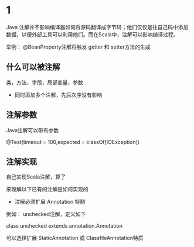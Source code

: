 # 1

Java 注解并不影响编译器如何将源码翻译成字节码；他们仅仅是往自己码中添加数据，以便外部工具可以利用他们。而在Scala中，注解可以影响编译过程。

举例： @BeanProperty注解将触发 getter 和 setter方法的生成

## 什么可以被注解

类，方法，字段，局部变量，参数

- 同时添加多个注解，先后次序没有影响

## 注解参数

Java注解可以带有参数

@Test(timeout = 100,expected = classOf[IOException])

## 注解实现

自己实现Scala注解，算了

来理解以下已有的注解是如何实现的

- 注解必须扩展 Annotation 特制

例如： unchecked注解，定义如下

class unchecked extends annotation.Annotation

可以选择扩展 StaticAnnotation 或 ClassfileAnnotation特质